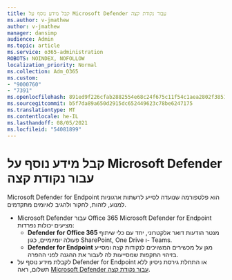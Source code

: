```yaml
---
title: קבל מידע נוסף על Microsoft Defender עבור נקודת קצה
ms.author: v-jmathew
author: v-jmathew
manager: dansimp
audience: Admin
ms.topic: article
ms.service: o365-administration
ROBOTS: NOINDEX, NOFOLLOW
localization_priority: Normal
ms.collection: Adm_O365
ms.custom:
- "9000760"
- "7391"
ms.openlocfilehash: 891ed9f226cfab2882554e68c24f675c11f54c1aea2802f3851d42630af80df8
ms.sourcegitcommit: b5f7da89a650d2915dc652449623c78be6247175
ms.translationtype: MT
ms.contentlocale: he-IL
ms.lasthandoff: 08/05/2021
ms.locfileid: "54081899"
---
```

# <a name="learn-more-about-microsoft-defender-for-endpoint"></a>קבל מידע נוסף על Microsoft Defender עבור נקודת קצה

Microsoft Defender for Endpoint הוא פלטפורמה שנועדה לסייע לרשתות ארגוניות למנוע, לזהות, לחקור ולהגיב לאיומים מתקדמים.

- Microsoft Defender עבור Office 365 Microsoft Defender for Endpoint מציעים יכולות נפרדות:
  - **Defender for Office 365** מנטר הודעות דואר אלקטרוני, יחד עם כלי שיתוף פעולה יומיומיים, כגון SharePoint, One Drive ו- Teams.
  - **Defender for Endpoint** מגן על מכשירים המשויכים לנקודות קצה ומסייע בזיהוי התקפות שמסייעות לה לעבור את ההגנה לפני ההפרה.
- לקבלת מידע נוסף על Defender for Endpoint או התחלת גירסת ניסיון ללא תשלום, ראה [Microsoft Defender עבור נקודת קצה](https://go.microsoft.com/fwlink/?linkid=2094113).
